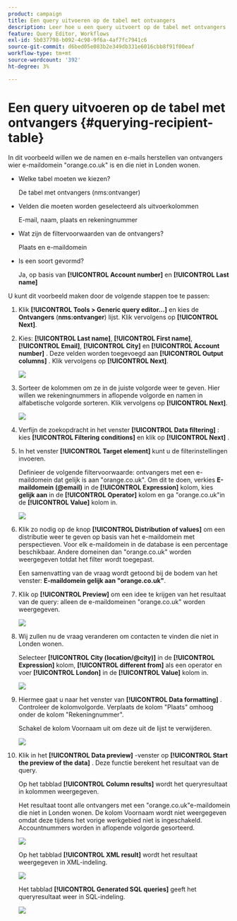 ```yaml
---
product: campaign
title: Een query uitvoeren op de tabel met ontvangers
description: Leer hoe u een query uitvoert op de tabel met ontvangers
feature: Query Editor, Workflows
exl-id: 5b037798-b092-4c98-9f6a-4af7fc7941c6
source-git-commit: d6bed05e083b2e349db331e6016cbb8f91f00eaf
workflow-type: tm+mt
source-wordcount: '392'
ht-degree: 3%

---
```


# Een query uitvoeren op de tabel met ontvangers {#querying-recipient-table}



In dit voorbeeld willen we de namen en e-mails herstellen van ontvangers wier e-maildomein &quot;orange.co.uk&quot; is en die niet in Londen wonen.

* Welke tabel moeten we kiezen?

  De tabel met ontvangers (nms:ontvanger)

* Velden die moeten worden geselecteerd als uitvoerkolommen

  E-mail, naam, plaats en rekeningnummer

* Wat zijn de filtervoorwaarden van de ontvangers?

  Plaats en e-maildomein

* Is een soort gevormd?

  Ja, op basis van **[!UICONTROL Account number]** en **[!UICONTROL Last name]**

U kunt dit voorbeeld maken door de volgende stappen toe te passen:

1. Klik **[!UICONTROL Tools > Generic query editor...]** en kies de **Ontvangers** (**nms:ontvanger**) lijst. Klik vervolgens op **[!UICONTROL Next]**.
1. Kies: **[!UICONTROL Last name]**, **[!UICONTROL First name]**, **[!UICONTROL Email]**, **[!UICONTROL City]** en **[!UICONTROL Account number]** . Deze velden worden toegevoegd aan **[!UICONTROL Output columns]** . Klik vervolgens op **[!UICONTROL Next]**.

   ![](assets/query_editor_03.png)

1. Sorteer de kolommen om ze in de juiste volgorde weer te geven. Hier willen we rekeningnummers in aflopende volgorde en namen in alfabetische volgorde sorteren. Klik vervolgens op **[!UICONTROL Next]**.

   ![](assets/query_editor_04.png)

1. Verfijn de zoekopdracht in het venster **[!UICONTROL Data filtering]** : kies **[!UICONTROL Filtering conditions]** en klik op **[!UICONTROL Next]** .
1. In het venster **[!UICONTROL Target element]** kunt u de filterinstellingen invoeren.

   Definieer de volgende filtervoorwaarde: ontvangers met een e-maildomein dat gelijk is aan &quot;orange.co.uk&quot;. Om dit te doen, verkies **E-maildomein (@email)** in de **[!UICONTROL Expression]** kolom, kies **gelijk aan** in de **[!UICONTROL Operator]** kolom en ga &quot;orange.co.uk&quot;in de **[!UICONTROL Value]** kolom in.

   ![](assets/query_editor_05.png)

1. Klik zo nodig op de knop **[!UICONTROL Distribution of values]** om een distributie weer te geven op basis van het e-maildomein met perspectieven. Voor elk e-maildomein in de database is een percentage beschikbaar. Andere domeinen dan &quot;orange.co.uk&quot; worden weergegeven totdat het filter wordt toegepast.

   Een samenvatting van de vraag wordt getoond bij de bodem van het venster: **E-maildomein gelijk aan &quot;orange.co.uk&quot;**.

1. Klik op **[!UICONTROL Preview]** om een idee te krijgen van het resultaat van de query: alleen de e-maildomeinen &quot;orange.co.uk&quot; worden weergegeven.

   ![](assets/query_editor_nveau_17.png)

1. Wij zullen nu de vraag veranderen om contacten te vinden die niet in Londen wonen.

   Selecteer **[!UICONTROL City (location/@city)]** in de **[!UICONTROL Expression]** kolom, **[!UICONTROL different from]** als een operator en voer **[!UICONTROL London]** in de **[!UICONTROL Value]** kolom in.

   ![](assets/query_editor_08.png)

1. Hiermee gaat u naar het venster van **[!UICONTROL Data formatting]** . Controleer de kolomvolgorde. Verplaats de kolom &quot;Plaats&quot; omhoog onder de kolom &quot;Rekeningnummer&quot;.

   Schakel de kolom Voornaam uit om deze uit de lijst te verwijderen.

   ![](assets/query_editor_nveau_15.png)

1. Klik in het **[!UICONTROL Data preview]** -venster op **[!UICONTROL Start the preview of the data]** . Deze functie berekent het resultaat van de query.

   Op het tabblad **[!UICONTROL Column results]** wordt het queryresultaat in kolommen weergegeven.

   Het resultaat toont alle ontvangers met een &quot;orange.co.uk&quot;e-maildomein die niet in Londen wonen. De kolom Voornaam wordt niet weergegeven omdat deze tijdens het vorige werkgebied niet is ingeschakeld. Accountnummers worden in aflopende volgorde gesorteerd.

   ![](assets/query_editor_nveau_12.png)

   Op het tabblad **[!UICONTROL XML result]** wordt het resultaat weergegeven in XML-indeling.

   ![](assets/query_editor_nveau_13.png)

   Het tabblad **[!UICONTROL Generated SQL queries]** geeft het queryresultaat weer in SQL-indeling.

   ![](assets/query_editor_nveau_14.png)
